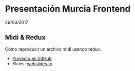 # Presentación Murcia Frontend

29/03/2017

## Midi & Redux

Cómo reproducir un archivo midi usando redux.

- [Proyecto en GitHub](https://github.com/elenatorro/midi-redux)
- Slides: [webslides.tv](https://webslides.tv/)
